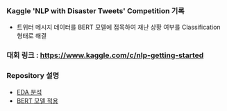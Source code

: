 ### Kaggle 'NLP with Disaster Tweets' Competition 기록
  * 트위터 메시지 데이터를 BERT 모델에 접목하여 재난 상황 여부를 Classification 형태로 해결   

### 대회 링크 : https://www.kaggle.com/c/nlp-getting-started

### Repository 설명
  * [EDA 분석](/NLP-EDA.ipynb)
  * [BERT 모델 적용](/NLP-with-BERT.ipynb)
